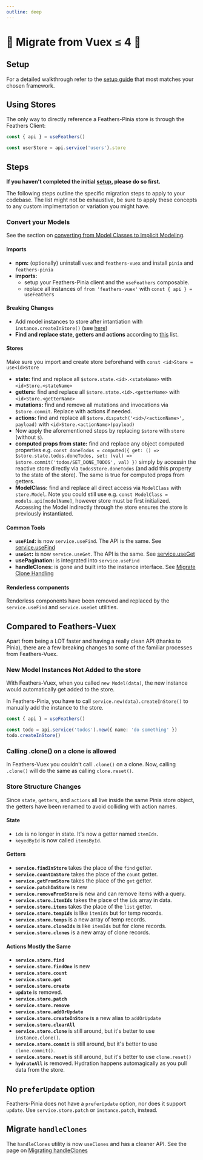 ```yaml
---
outline: deep
---
```


<script setup>
import Badge from '../components/Badge.vue'
import BlockQuote from '../components/BlockQuote.vue'
</script>

# 🚧 Migrate from Vuex ≤ 4 🚧

## Setup

For a detailed walkthrough refer to the [setup guide](/setup/) that most matches your chosen framework.

## Using Stores

The only way to directly reference a Feathers-Pinia store is through the Feathers Client:

```ts
const { api } = useFeathers()

const userStore = api.service('users').store
```

## Steps

**If you haven't completed the initial [setup](/setup/), please do so first.**

The following steps outline the specific migration steps to apply to your codebase. The list might not be exhaustive, be sure to apply these concepts to any custom implmentation or variation you might have.

### Convert your Models

See the section on [converting from Model Classes to Implicit Modeling](/migrate/models).

#### Imports

- **npm:** (optionally) uninstall `vuex` and `feathers-vuex` and install `pinia` and `feathers-pinia`
- **imports:**
  - setup your Feathers-Pinia client and the `useFeathers` composable.
  - replace all instances of `from 'feathers-vuex'` with `const { api } = useFeathers`

#### Breaking Changes

- Add model instances to store after intantiation with `instance.createInStore()` (see [here](#new-model-instances-not-added-to-the-store))
- **Find and replace state, getters and actions** according to [this](#store-structure-changes) list.

#### Stores

Make sure you import and create store beforehand with `const <id>Store = use<id>Store`

- **state:** find and replace all `$store.state.<id>.<stateName>` with `<id>Store.<stateName>`
- **getters:** find and replace all `$store.state.<id>.<getterName>` with `<id>Store.<getterName>`
- **mutations:** find and remove all mutations and invocations via `$store.commit`. Replace with actions if needed.
- **actions:** find and replace all `$store.dispatch('<id>/<actionName>', payload)` with `<id>Store.<actionName>(payload)`
- Now apply the aforementioned steps by replacing `$store` with `store` (without `$`).
- **computed props from state:** find and replace any object computed properties e.g. `const doneTodos = computed({ get: () => $store.state.todos.doneTodos, set: (val) => $store.commit('todos/SET_DONE_TODOS', val) })` simply by accessin the reactive store directly via `todosStore.doneTodos` (and add this property to the state of the store). The same is true for computed props from getters.
- **ModelClass:** find and replace all direct access via `ModelClass` with `store.Model`. Note you could still use e.g. `const ModelClass = models.api[modelName]`, however store must be first initialized. Accessing the Model indirectly through the store ensures the store is previously instantiated.

#### Common Tools

- **`useFind`:** is now `service.useFind`. The API is the same. See [service.useFind](/services/use-find)
- **`useGet`:** is now `service.useGet`. The API is the same. See [service.useGet](/services/use-get)
- **usePagination:** is integrated into `service.useFind`
- **handleClones:** is gone and built into the instance interface. See [Migrate Clone Handling](/migrate/handle-clones)

#### Renderless components

Renderless components have been removed and replaced by the `service.useFind` and `service.useGet` utilities.

## Compared to Feathers-Vuex

Apart from being a LOT faster and having a really clean API (thanks to Pinia), there are a few breaking changes to some
of the familiar processes from Feathers-Vuex.

### New Model Instances Not Added to the store

With Feathers-Vuex, when you called `new Model(data)`, the new instance would automatically get added to the store.

In Feathers-Pinia, you have to call `service.new(data).createInStore()` to manually add the instance to the store.

```ts
const { api } = useFeathers()

const todo = api.service('todos').new({ name: 'do something' })
todo.createInStore()
```

### Calling .clone() on a clone is allowed

In Feathers-Vuex you couldn't call `.clone()` on a clone. Now, calling `.clone()` will do the same as calling
`clone.reset()`.

### Store Structure Changes

Since `state`, `getters`, and `actions` all live inside the same Pinia store object, the getters have been renamed to
avoid colliding with action names.

#### State

- `ids` is no longer in state. It's now a getter named `itemIds`.
- `keyedById` is now called `itemsById`.

#### Getters

- **`service.findInStore`** takes the place of the `find` getter.
- **`service.countInStore`** takes the place of the `count` getter.
- **`service.getFromStore`** takes the place of the `get` getter.
- **`service.patchInStore`** is new
- **`service.removeFromStore`** is new and can remove items with a query.
- **`service.store.itemIds`** takes the place of the `ids` array in data.
- **`service.store.items`** takes the place of the `list` getter.
- **`service.store.tempIds`** is like `itemIds` but for temp records.
- **`service.store.temps`** is a new array of temp records.
- **`service.store.cloneIds`** is like `itemIds` but for clone records.
- **`service.store.clones`** is a new array of clone records.

#### Actions Mostly the Same

- **`service.store.find`**
- **`service.store.findOne`** is new
- **`service.store.count`**
- **`service.store.get`**
- **`service.store.create`**
- **`update`** is removed.
- **`service.store.patch`**
- **`service.store.remove`**
- **`service.store.addOrUpdate`**
- **`service.store.createInStore`** is a new alias to `addOrUpdate`
- **`service.store.clearAll`**
- **`service.store.clone`** is still around, but it's better to use `instance.clone()`.
- **`service.store.commit`** is still around, but it's better to use `clone.commit()`.
- **`service.store.reset`** is still around, but it's better to use `clone.reset()`
- **`hydrateAll`** is removed. Hydration happens automagically as you pull data from the store.

## No `preferUpdate` option

Feathers-Pinia does not have a `preferUpdate` option, nor does it support `update`.  Use `service.store.patch` or
`instance.patch`, instead.

## Migrate `handleClones`

The `handleClones` utility is now `useClones` and has a cleaner API. See the page on [Migrating handleClones](/migrate/handle-clones)
